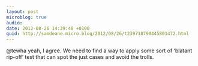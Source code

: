 ```yaml
---
layout: post
microblog: true
audio: 
date: 2012-08-26 14:39:48 +0100
guid: http://samdeane.micro.blog/2012/08/26/t239718790445801472.html
---
```

@tewha yeah, I agree. We need to find a way to apply some sort of ‘blatant rip-off’ test that can spot the just cases and avoid the trolls.
